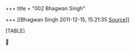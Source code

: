 +++
title = "002 Bhagwan Singh"

+++
[[Bhagwan Singh	2011-12-15, 15:21:35 [Source](https://groups.google.com/g/bvparishat/c/z3y8eOkB6No)]]



[TABLE]



